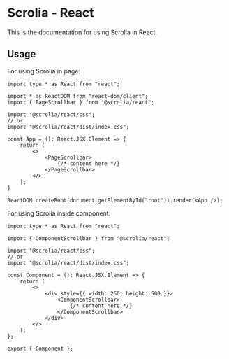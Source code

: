 # Scrolia - React

This is the documentation for using Scrolia in React.

## Usage

For using Scrolia in page:

```tsx
import type * as React from "react";

import * as ReactDOM from "react-dom/client";
import { PageScrollbar } from "@scrolia/react";

import "@scrolia/react/css";
// or
import "@scrolia/react/dist/index.css";

const App = (): React.JSX.Element => {
    return (
        <>
            <PageScrollbar>
                {/* content here */}
            </PageScrollbar>
        </>
    );
}

ReactDOM.createRoot(document.getElementById("root")).render(<App />);
```

For using Scrolia inside component:

```tsx
import type * as React from "react";

import { ComponentScrollbar } from "@scrolia/react";

import "@scrolia/react/css";
// or
import "@scrolia/react/dist/index.css";

const Component = (): React.JSX.Element => {
    return (
        <>
            <div style={{ width: 250, height: 500 }}>
                <ComponentScrollbar>
                    {/* content here */}
                </ComponentScrollbar>
            </div>
        </>
    );
};

export { Component };
```
